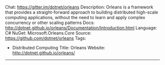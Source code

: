 Chat: https://gitter.im/dotnet/orleans
Description: Orleans is a framework that provides a straight-forward approach to building distributed high-scale computing applications, without the need to learn and apply complex concurrency or other scaling patterns
Docs: http://dotnet.github.io/orleans/Documentation/Introduction.html
Language: C#
NuGet: Microsoft.Orleans.Core
Source: https://github.com/dotnet/orleans
Tags:
  - Distributed Computing
Title: Orleans
Website: http://dotnet.github.io/orleans/
---
